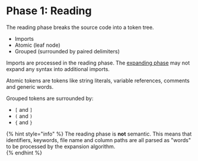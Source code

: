 # Phase 1: Reading

The reading phase breaks the source code into a token tree.

* Imports
* Atomic \(leaf node\)
* Grouped \(surrounded by paired delimiters\)

Imports are processed in the reading phase. The [expanding phase](phase-2-expanding/) may not expand any syntax into additional imports.

Atomic tokens are tokens like string literals, variable references, comments and generic words.

Grouped tokens are surrounded by:

* `[` and `]`
* `(` and `)`
* `{` and `}`

{% hint style="info" %}
The reading phase is **not** semantic. This means that identifiers, keywords, file name and column paths are all parsed as "words" to be processed by the expansion algorithm.  
{% endhint %}

